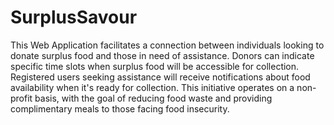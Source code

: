 # SurplusSavour
This Web Application facilitates a connection between individuals looking to donate surplus food and those in need of assistance. Donors can indicate specific time slots when surplus food will be accessible for collection. Registered users seeking assistance will receive notifications about food availability when it's ready for collection. This initiative operates on a non-profit basis, with the goal of reducing food waste and providing complimentary meals to those facing food insecurity.
